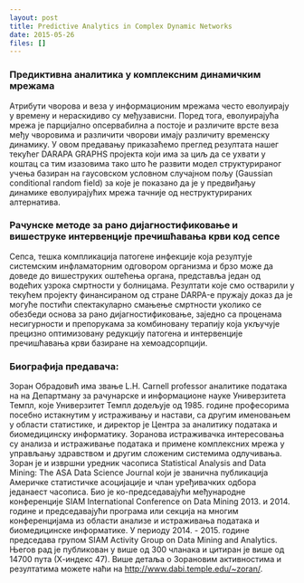 ```yaml
---
layout: post
title: Predictive Analytics in Complex Dynamic Networks
date: 2015-05-26
files: []
---
```


### Предиктивна аналитика у комплексним динамичким мрежама

Атрибути чворова и веза у информационим мрежама често еволуирају у времену и нераскидиво су међузависни. Поред тога, еволуирајућа мрежа је парцијално опсервабилна а постоје и различите врсте веза међу чворовима и различити чворови имају различиту временску динамику. У овом предавању приказаћемо преглед резултата нашег текућег DARAPA GRAPHS пројекта који има за циљ да се ухвати у коштац са тим изазовима тако што ће развити модел структурираног учења базиран на гаусовском условном случајном пољу (Gaussian conditional random field) за које је показано да је у предвиђању динамике еволуирајућих мрежа тачније од неструктурираних алтернатива.


### Рачунске методе за рано дијагностификовање и вишеструке интервенције пречишћавања крви код сепсе

Сепса, тешка компликација патогене инфекције која резултује системским инфламаторним одговором организма и брзо може да доведе до вишеструких оштећења органа, представља један од водећих узрока смртности у болницама. Резултати које смо остварили у текућем пројекту финансираном од стране DARPA-е пружају доказ да је могуће постићи спектакуларно смањење смртности уколико се обезбеди основа за рано дијагностификовање, заједно са проценама несигурности и препорукама за комбиновану терапију која укључује прецизно оптимизовану редукцију патогена и интервенције пречишћавања крви базиране на хемоадсорпцији.


### Биографија предавача:

Зоран Обрадовић има звање L.H. Carnell professor аналитике података на на Департману за рачунарске и информационе науке Универзитета Темпл, које Универзитет Темпл додељује од 1985. године професорима посебно истакнутим у истраживању и настави, са другим именовањем у области статистике, и директор је Центра за аналитику података и биомедицинску информатику. Зоранова истраживачка интересовања су анализа и истраживање података и примене комплексних мрежа у управљању здравством и другим сложеним системима одлучивања. Зоран је и извршни уредник часописа Statistical Analysis and Data Mining: The ASA Data Science Journal који је званична публикација Америчке статистичке асоцијације и члан уређивачких одбора једанаест часописа. Био је ко-председавајући међународне конференције SIAM International Conference on Data Mining 2013. и 2014. године и председавајући програма или секција на многим конференцијама из области анализе и истраживања података и биомедицинске информатике. У периоду 2014. - 2015. године председава групом SIAM Activity Group on Data Mining and Analytics. Његов рад је публикован у више од 300 чланака и цитиран је више од 14700 пута (Х-индекс 47). Више детаља о Зорановим активностима и резултатима можете наћи на http://www.dabi.temple.edu/~zoran/.